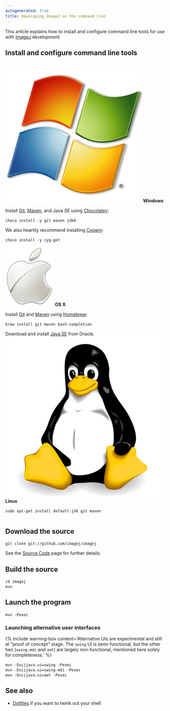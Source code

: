 ```yaml
---
autogenerated: true
title: Developing ImageJ on the command line
---
```


This article explains how to install and configure command line tools for use with [ImageJ](/about) development.

Install and configure command line tools
----------------------------------------

<div style="overflow: hidden">

<tabs> <tab name="/platforms/windows"> ![ x32px](/media/Win.png "fig: x32px") **Windows**

Install [Git](/develop/git), [Maven](/develop/maven), and Java SE using [Chocolatey](https://chocolatey.org/):

    choco install -y git maven jdk8

We also heartily recommend installing [Cygwin](https://www.cygwin.com/):

    choco install -y cyg-get

</tab> <tab name="OS X"> ![ x32px](/media/Osx.png "fig: x32px") **OS X**

Install [Git](/develop/git) and [Maven](/develop/maven) using [Homebrew](http://brew.sh/):

    brew install git maven bash-completion

Download and install [Java SE](http://www.oracle.com/technetwork/java/javase/downloads/) from Oracle. </tab> <tab name="/platforms/linux"> ![ x32px](/media/Tux.png "fig: x32px") **Linux**

    sudo apt-get install default-jdk git maven

</tab> </tabs>

</div>

Download the source
-------------------

    git clone git://github.com/imagej/imagej

See the [Source Code](/develop/source) page for further details.

Build the source
----------------

    cd imagej
    mvn

Launch the program
------------------

    mvn -Pexec

### Launching alternative user interfaces

{% include warning-box content='Alternative UIs are experimental and still at "proof of concept" stage. The `swing` UI is semi-functional, but the other two (`swing-mdi` and `awt`) are largely non-functional, mentioned here solely for completeness.' %}

    mvn -Dscijava.ui=swing -Pexec
    mvn -Dscijava.ui=swing-mdi -Pexec
    mvn -Dscijava.ui=awt -Pexec

See also
--------

-   [Dotfiles](/develop/dotfiles) if you want to twink out your shell

 
